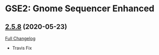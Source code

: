 # GSE2: Gnome Sequencer Enhanced

## [2.5.8](https://github.com/TimothyLuke/GnomeSequencer-Enhanced/tree/2.5.8) (2020-05-23)
[Full Changelog](https://github.com/TimothyLuke/GnomeSequencer-Enhanced/compare/2.5.7...2.5.8)

- Travis Fix  
